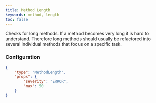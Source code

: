 ```yaml
---
title: Method Length
keywords: method, length
toc: false
---
```


Checks for long methods. If a method becomes very long it is hard to understand.
Therefore long methods should usually be refactored into several individual methods that focus on a specific task.

### Configuration

```json
{
    "type": "MethodLength",
    "props": {
        "severity": "ERROR",
        "max": 50
    }
}
```